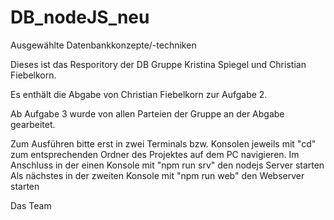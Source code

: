 # DB_nodeJS_neu
Ausgewählte Datenbankkonzepte/-techniken

Dieses ist das Resporitory der DB Gruppe Kristina Spiegel und Christian Fiebelkorn.

Es enthält die Abgabe von Christian Fiebelkorn zur Aufgabe 2.

Ab Aufgabe 3 wurde von allen Parteien der Gruppe an der Abgabe gearbeitet.

Zum Ausführen bitte erst in zwei Terminals bzw. Konsolen jeweils mit "cd" zum entsprechenden Ordner 
des Projektes auf dem PC navigieren.
Im Anschluss in der einen Konsole mit "npm run srv" den nodejs Server starten
Als nächstes in der zweiten Konsole mit "npm run web" den Webserver starten


Das Team
